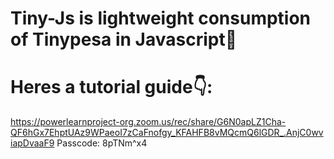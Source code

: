 # Tiny-Js is lightweight consumption of Tinypesa in Javascript👋 
# Heres a tutorial guide👇:
https://powerlearnproject-org.zoom.us/rec/share/G6N0apLZ1Cha-QF6hGx7EhptUAz9WPaeoI7zCaFnofgy_KFAHFB8vMQcmQ6lGDR_.AnjC0wviapDvaaF9 
Passcode: 8pTNm^x4
